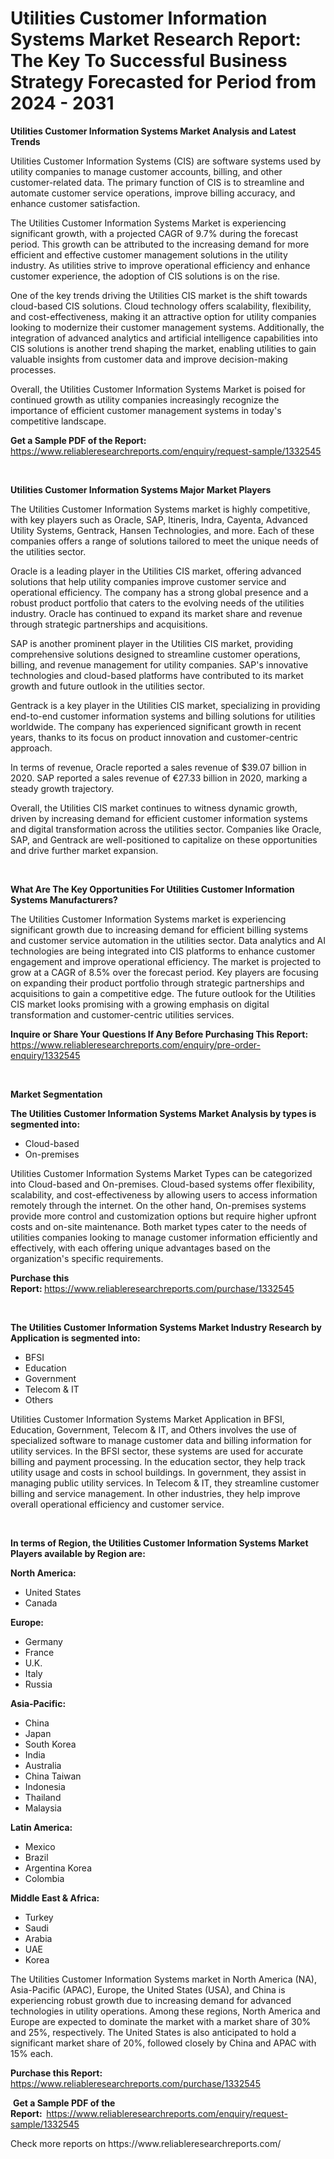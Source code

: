 <p><h1>Utilities Customer Information Systems Market Research Report: The Key To Successful Business Strategy Forecasted for Period from 2024 - 2031</h1></p><p><strong>Utilities Customer Information Systems Market Analysis and Latest Trends</strong></p>
<p><p>Utilities Customer Information Systems (CIS) are software systems used by utility companies to manage customer accounts, billing, and other customer-related data. The primary function of CIS is to streamline and automate customer service operations, improve billing accuracy, and enhance customer satisfaction.</p><p>The Utilities Customer Information Systems Market is experiencing significant growth, with a projected CAGR of 9.7% during the forecast period. This growth can be attributed to the increasing demand for more efficient and effective customer management solutions in the utility industry. As utilities strive to improve operational efficiency and enhance customer experience, the adoption of CIS solutions is on the rise.</p><p>One of the key trends driving the Utilities CIS market is the shift towards cloud-based CIS solutions. Cloud technology offers scalability, flexibility, and cost-effectiveness, making it an attractive option for utility companies looking to modernize their customer management systems. Additionally, the integration of advanced analytics and artificial intelligence capabilities into CIS solutions is another trend shaping the market, enabling utilities to gain valuable insights from customer data and improve decision-making processes.</p><p>Overall, the Utilities Customer Information Systems Market is poised for continued growth as utility companies increasingly recognize the importance of efficient customer management systems in today's competitive landscape.</p></p>
<p><strong>Get a Sample PDF of the Report:&nbsp;</strong> <a href="https://www.reliableresearchreports.com/enquiry/request-sample/1332545">https://www.reliableresearchreports.com/enquiry/request-sample/1332545</a></p>
<p>&nbsp;</p>
<p><strong>Utilities Customer Information Systems Major Market Players</strong></p>
<p><p>The Utilities Customer Information Systems market is highly competitive, with key players such as Oracle, SAP, Itineris, Indra, Cayenta, Advanced Utility Systems, Gentrack, Hansen Technologies, and more. Each of these companies offers a range of solutions tailored to meet the unique needs of the utilities sector.</p><p>Oracle is a leading player in the Utilities CIS market, offering advanced solutions that help utility companies improve customer service and operational efficiency. The company has a strong global presence and a robust product portfolio that caters to the evolving needs of the utilities industry. Oracle has continued to expand its market share and revenue through strategic partnerships and acquisitions.</p><p>SAP is another prominent player in the Utilities CIS market, providing comprehensive solutions designed to streamline customer operations, billing, and revenue management for utility companies. SAP's innovative technologies and cloud-based platforms have contributed to its market growth and future outlook in the utilities sector.</p><p>Gentrack is a key player in the Utilities CIS market, specializing in providing end-to-end customer information systems and billing solutions for utilities worldwide. The company has experienced significant growth in recent years, thanks to its focus on product innovation and customer-centric approach.</p><p>In terms of revenue, Oracle reported a sales revenue of $39.07 billion in 2020. SAP reported a sales revenue of €27.33 billion in 2020, marking a steady growth trajectory.</p><p>Overall, the Utilities CIS market continues to witness dynamic growth, driven by increasing demand for efficient customer information systems and digital transformation across the utilities sector. Companies like Oracle, SAP, and Gentrack are well-positioned to capitalize on these opportunities and drive further market expansion.</p></p>
<p>&nbsp;</p>
<p><strong>What Are The Key Opportunities For Utilities Customer Information Systems Manufacturers?</strong></p>
<p><p>The Utilities Customer Information Systems market is experiencing significant growth due to increasing demand for efficient billing systems and customer service automation in the utilities sector. Data analytics and AI technologies are being integrated into CIS platforms to enhance customer engagement and improve operational efficiency. The market is projected to grow at a CAGR of 8.5% over the forecast period. Key players are focusing on expanding their product portfolio through strategic partnerships and acquisitions to gain a competitive edge. The future outlook for the Utilities CIS market looks promising with a growing emphasis on digital transformation and customer-centric utilities services.</p></p>
<p><strong>Inquire or Share Your Questions If Any Before Purchasing This Report:</strong> <a href="https://www.reliableresearchreports.com/enquiry/pre-order-enquiry/1332545">https://www.reliableresearchreports.com/enquiry/pre-order-enquiry/1332545</a></p>
<p>&nbsp;</p>
<p><strong>Market Segmentation</strong></p>
<p><strong>The Utilities Customer Information Systems Market Analysis by types is segmented into:</strong></p>
<p><ul><li>Cloud-based</li><li>On-premises</li></ul></p>
<p><p>Utilities Customer Information Systems Market Types can be categorized into Cloud-based and On-premises. Cloud-based systems offer flexibility, scalability, and cost-effectiveness by allowing users to access information remotely through the internet. On the other hand, On-premises systems provide more control and customization options but require higher upfront costs and on-site maintenance. Both market types cater to the needs of utilities companies looking to manage customer information efficiently and effectively, with each offering unique advantages based on the organization's specific requirements.</p></p>
<p><strong>Purchase this Report:&nbsp;</strong><a href="https://www.reliableresearchreports.com/purchase/1332545">https://www.reliableresearchreports.com/purchase/1332545</a></p>
<p>&nbsp;</p>
<p><strong>The Utilities Customer Information Systems Market Industry Research by Application is segmented into:</strong></p>
<p><ul><li>BFSI</li><li>Education</li><li>Government</li><li>Telecom & IT</li><li>Others</li></ul></p>
<p><p>Utilities Customer Information Systems Market Application in BFSI, Education, Government, Telecom & IT, and Others involves the use of specialized software to manage customer data and billing information for utility services. In the BFSI sector, these systems are used for accurate billing and payment processing. In the education sector, they help track utility usage and costs in school buildings. In government, they assist in managing public utility services. In Telecom & IT, they streamline customer billing and service management. In other industries, they help improve overall operational efficiency and customer service.</p></p>
<p>&nbsp;</p>
<p><strong>In terms of Region, the Utilities Customer Information Systems Market Players available by Region are:</strong></p>
<p>
    <p> <strong> North America: </strong>
        <ul>
            <li>United States</li>
            <li>Canada</li>
        </ul>
        </p> 
    <p> <strong> Europe: </strong>
        <ul>
            <li>Germany</li>
            <li>France</li>
            <li>U.K.</li>
            <li>Italy</li>
            <li>Russia</li>
        </ul>
        </p> 
    <p> <strong> Asia-Pacific: </strong>
        <ul>
            <li>China</li>
            <li>Japan</li>
            <li>South Korea</li>
            <li>India</li>
            <li>Australia</li>
            <li>China Taiwan</li>
            <li>Indonesia</li>
            <li>Thailand</li>
            <li>Malaysia</li>
        </ul>
        </p> 
    <p> <strong> Latin America: </strong>
        <ul>
            <li>Mexico</li>
            <li>Brazil</li>
            <li>Argentina Korea</li>
            <li>Colombia</li>
        </ul>
        </p> 
    <p> <strong> Middle East & Africa: </strong>
        <ul>
            <li>Turkey</li>
            <li>Saudi</li>
            <li>Arabia</li>
            <li>UAE</li>
            <li>Korea</li>
        </ul>
    </p>
    </p>
<p><p>The Utilities Customer Information Systems market in North America (NA), Asia-Pacific (APAC), Europe, the United States (USA), and China is experiencing robust growth due to increasing demand for advanced technologies in utility operations. Among these regions, North America and Europe are expected to dominate the market with a market share of 30% and 25%, respectively. The United States is also anticipated to hold a significant market share of 20%, followed closely by China and APAC with 15% each.</p></p>
<p><strong>Purchase this Report: </strong><a href="https://www.reliableresearchreports.com/purchase/1332545">https://www.reliableresearchreports.com/purchase/1332545</a></p>
<p>&nbsp;<strong>Get a Sample PDF of the Report:&nbsp;&nbsp;</strong><a href="https://www.reliableresearchreports.com/enquiry/request-sample/1332545">https://www.reliableresearchreports.com/enquiry/request-sample/1332545</a></p>
<p><strong></strong></p>
<p>Check more reports on https://www.reliableresearchreports.com/</p>